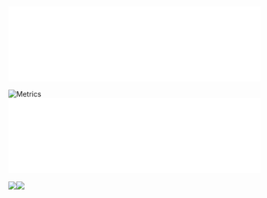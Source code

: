 <!-- ### Hi there 👋 -->

<!--
**puchimilk/puchimilk** is a ✨ _special_ ✨ repository because its `README.md` (this file) appears on your GitHub profile.

Here are some ideas to get you started:

- 🔭 I’m currently working on ...
- 🌱 I’m currently learning ...
- 👯 I’m looking to collaborate on ...
- 🤔 I’m looking for help with ...
- 💬 Ask me about ...
- 📫 How to reach me: ...
- 😄 Pronouns: ...
- ⚡ Fun fact: ...
-->

<!-- Metrics -->
<!-- If you're using "master" as default branch -->
![Metrics](https://github.com/puchimilk/puchimilk/blob/master/github-metrics.svg)
<!-- If you're using "main" as default branch -->
![Metrics](https://github.com/puchimilk/puchmilk/blob/main/github-metrics.svg)
![Metrics](https://github.com/puchimilk/puchimilk/blob/main/github-metrics.svg)

<!-- GitHub Readme Stats -->
<a href="https://github.com/anuraghazra/github-readme-stats">
  <img align="left" src="https://github-readme-stats.vercel.app/api?username=puchimilk&count_private=true&show_icons=true" />
</a>
<a href="https://github.com/anuraghazra/convoychat">
  <img align="left" src="https://github-readme-stats.vercel.app/api/top-langs/?username=puchimilk&layout=compact" />
</a>
